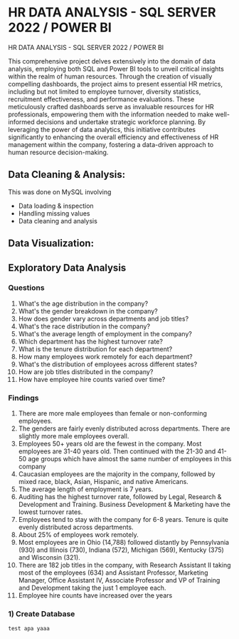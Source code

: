 # HR DATA ANALYSIS - SQL SERVER 2022 / POWER BI

HR DATA ANALYSIS - SQL SERVER 2022 / POWER BI

This comprehensive project delves extensively into the domain of data analysis, employing both SQL and Power BI tools to unveil critical insights within the realm of human resources. Through the creation of visually compelling dashboards, the project aims to present essential HR metrics, including but not limited to employee turnover, diversity statistics, recruitment effectiveness, and performance evaluations. These meticulously crafted dashboards serve as invaluable resources for HR professionals, empowering them with the information needed to make well-informed decisions and undertake strategic workforce planning. By leveraging the power of data analytics, this initiative contributes significantly to enhancing the overall efficiency and effectiveness of HR management within the company, fostering a data-driven approach to human resource decision-making.

## Data Cleaning & Analysis:
This was done on MySQL involving
- Data loading & inspection
- Handling missing values
- Data cleaning and analysis
  
## Data Visualization:

## Exploratory Data Analysis
### Questions
1. What's the age distribution in the company?
2. What's the gender breakdown in the company?
3. How does gender vary across departments and job titles?
4. What's the race distribution in the company?
5. What's the average length of employment in the company?
6. Which department has the highest turnover rate?
7. What is the tenure distribution for each department?
8. How many employees work remotely for each department?
9. What's the distribution of employees across different states?
10. How are job titles distributed in the company?
11. How have employee hire counts varied over time?
    
### Findings 
1. There are more male employees than female or non-conforming employees.
2. The genders are fairly evenly distributed across departments. There are slightly more male employees overall.
3. Employees 50+ years old are the fewest in the company. Most employees are 31-40 years old. Then continued with the 21-30 and 41-50 age groups which have almost the same number of employees in this company
4. Caucasian employees are the majority in the company, followed by mixed race, black, Asian, Hispanic, and native Americans.
5. The average length of employment is 7 years.
6. Auditing has the highest turnover rate, followed by Legal, Research & Development and Training. Business Development & Marketing have the lowest turnover rates.
7. Employees tend to stay with the company for 6-8 years. Tenure is quite evenly distributed across departments.
8. About 25% of employees work remotely.
9. Most employees are in Ohio (14,788) followed distantly by Pennsylvania (930) and Illinois (730), Indiana (572), Michigan (569), Kentucky (375) and Wisconsin (321).
10. There are 182 job titles in the company, with Research Assistant II taking most of the employees (634) and Assistant Professor, Marketing Manager, Office Assistant IV, Associate Professor and VP of Training and Development taking the just 1 employee each.
11. Employee hire counts have increased over the years


### 1) Create Database
``` test apa yaaa ```
